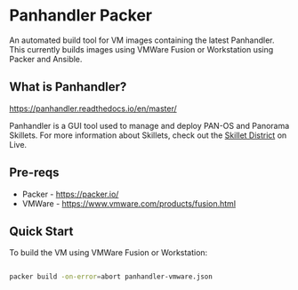 # Panhandler Packer 


An automated build tool for VM images containing the latest Panhandler. This currently builds 
images using VMWare Fusion or Workstation using Packer and Ansible.

## What is Panhandler?

https://panhandler.readthedocs.io/en/master/ 

Panhandler is a GUI tool used to manage and deploy PAN-OS and Panorama Skillets. For more information about 
Skillets, check out the [Skillet District](https://live.paloaltonetworks.com/t5/Skillet-District/ct-p/Skillets) on 
Live.


## Pre-reqs

* Packer - https://packer.io/
* VMWare - https://www.vmware.com/products/fusion.html



## Quick Start

To build the VM using VMWare Fusion or Workstation:

```bash

packer build -on-error=abort panhandler-vmware.json

```

